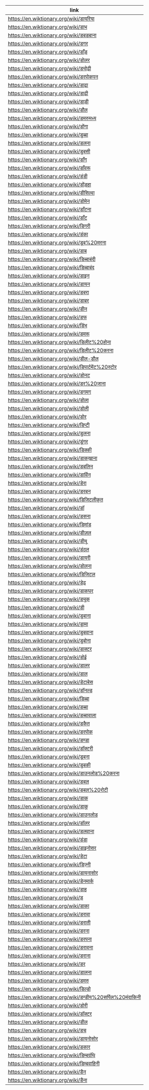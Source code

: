 |link|
|----|
|https://en.wiktionary.org/wiki/डायरिया|
|https://en.wiktionary.org/wiki/डाभ|
|https://en.wiktionary.org/wiki/डबडबाना|
|https://en.wiktionary.org/wiki/डगर|
|https://en.wiktionary.org/wiki/डाँड़|
|https://en.wiktionary.org/wiki/डोलर|
|https://en.wiktionary.org/wiki/ड्योढ़ी|
|https://en.wiktionary.org/wiki/डरपोकपन|
|https://en.wiktionary.org/wiki/डाढ़ा|
|https://en.wiktionary.org/wiki/डाढ़ी|
|https://en.wiktionary.org/wiki/डाड़ी|
|https://en.wiktionary.org/wiki/डौल|
|https://en.wiktionary.org/wiki/डमरुमध्य|
|https://en.wiktionary.org/wiki/डोंगा|
|https://en.wiktionary.org/wiki/डुब्बा|
|https://en.wiktionary.org/wiki/डलना|
|https://en.wiktionary.org/wiki/डुबसी|
|https://en.wiktionary.org/wiki/डाँग|
|https://en.wiktionary.org/wiki/डाँवरू|
|https://en.wiktionary.org/wiki/डंडी|
|https://en.wiktionary.org/wiki/डोंड़हा|
|https://en.wiktionary.org/wiki/डीसिल्वा|
|https://en.wiktionary.org/wiki/डोमेन|
|https://en.wiktionary.org/wiki/डाँटना|
|https://en.wiktionary.org/wiki/डाँट|
|https://en.wiktionary.org/wiki/डिगरी|
|https://en.wiktionary.org/wiki/डंका|
|https://en.wiktionary.org/wiki/डूब%20मरना|
|https://en.wiktionary.org/wiki/डाब|
|https://en.wiktionary.org/wiki/डिब्बाबंदी|
|https://en.wiktionary.org/wiki/डिब्बाबंद|
|https://en.wiktionary.org/wiki/डाइन|
|https://en.wiktionary.org/wiki/डायन|
|https://en.wiktionary.org/wiki/डबरा|
|https://en.wiktionary.org/wiki/डाबर|
|https://en.wiktionary.org/wiki/डीन|
|https://en.wiktionary.org/wiki/डफ|
|https://en.wiktionary.org/wiki/डिंभ|
|https://en.wiktionary.org/wiki/डमरू|
|https://en.wiktionary.org/wiki/डिलीट%20होना|
|https://en.wiktionary.org/wiki/डिलीट%20करना|
|https://en.wiktionary.org/wiki/डील-डौल|
|https://en.wiktionary.org/wiki/डिपार्टमेंट%20स्टोर|
|https://en.wiktionary.org/wiki/डोनट|
|https://en.wiktionary.org/wiki/डर%20जाना|
|https://en.wiktionary.org/wiki/डगमग|
|https://en.wiktionary.org/wiki/डोला|
|https://en.wiktionary.org/wiki/डोली|
|https://en.wiktionary.org/wiki/डोर|
|https://en.wiktionary.org/wiki/डिप्टी|
|https://en.wiktionary.org/wiki/डुलना|
|https://en.wiktionary.org/wiki/डूंगर|
|https://en.wiktionary.org/wiki/डिक्की|
|https://en.wiktionary.org/wiki/डाकख़ाना|
|https://en.wiktionary.org/wiki/डबलिन|
|https://en.wiktionary.org/wiki/डार्विन|
|https://en.wiktionary.org/wiki/डेरा|
|https://en.wiktionary.org/wiki/डरबन|
|https://en.wiktionary.org/wiki/डिजिटलीकृत|
|https://en.wiktionary.org/wiki/डॉ|
|https://en.wiktionary.org/wiki/डसना|
|https://en.wiktionary.org/wiki/डिमांड|
|https://en.wiktionary.org/wiki/डीज़ल|
|https://en.wiktionary.org/wiki/डीयू|
|https://en.wiktionary.org/wiki/डंठल|
|https://en.wiktionary.org/wiki/डायरी|
|https://en.wiktionary.org/wiki/डोलना|
|https://en.wiktionary.org/wiki/डिजिटल|
|https://en.wiktionary.org/wiki/डेढ़|
|https://en.wiktionary.org/wiki/डाकघर|
|https://en.wiktionary.org/wiki/ड्यूक|
|https://en.wiktionary.org/wiki/डी|
|https://en.wiktionary.org/wiki/डुबाना|
|https://en.wiktionary.org/wiki/ड्रामा|
|https://en.wiktionary.org/wiki/डुबवाना|
|https://en.wiktionary.org/wiki/डुबोना|
|https://en.wiktionary.org/wiki/डाक्टर|
|https://en.wiktionary.org/wiki/डोई|
|https://en.wiktionary.org/wiki/डालर|
|https://en.wiktionary.org/wiki/डाल|
|https://en.wiktionary.org/wiki/डेटाबेस|
|https://en.wiktionary.org/wiki/डॉनल्ड|
|https://en.wiktionary.org/wiki/डिब्बा|
|https://en.wiktionary.org/wiki/डब्बा|
|https://en.wiktionary.org/wiki/डब्बावाला|
|https://en.wiktionary.org/wiki/डकैत|
|https://en.wiktionary.org/wiki/डरपोक|
|https://en.wiktionary.org/wiki/डण्डा|
|https://en.wiktionary.org/wiki/डॉक्टरी|
|https://en.wiktionary.org/wiki/डूबना|
|https://en.wiktionary.org/wiki/डुबकी|
|https://en.wiktionary.org/wiki/डाउनलोड%20करना|
|https://en.wiktionary.org/wiki/डबल|
|https://en.wiktionary.org/wiki/डबल%20रोटी|
|https://en.wiktionary.org/wiki/डाक|
|https://en.wiktionary.org/wiki/डाकू|
|https://en.wiktionary.org/wiki/डाउनलोड|
|https://en.wiktionary.org/wiki/डॉलर|
|https://en.wiktionary.org/wiki/डलवाना|
|https://en.wiktionary.org/wiki/डंडा|
|https://en.wiktionary.org/wiki/डाइनोसर|
|https://en.wiktionary.org/wiki/डेटा|
|https://en.wiktionary.org/wiki/डिज़्नी|
|https://en.wiktionary.org/wiki/डायनासोर|
|https://en.wiktionary.org/wiki/डेनमार्क|
|https://en.wiktionary.org/wiki/डाह|
|https://en.wiktionary.org/wiki/ड़|
|https://en.wiktionary.org/wiki/डाका|
|https://en.wiktionary.org/wiki/डरावा|
|https://en.wiktionary.org/wiki/डराती|
|https://en.wiktionary.org/wiki/डरना|
|https://en.wiktionary.org/wiki/डरपना|
|https://en.wiktionary.org/wiki/डरावना|
|https://en.wiktionary.org/wiki/डराना|
|https://en.wiktionary.org/wiki/डर|
|https://en.wiktionary.org/wiki/डालना|
|https://en.wiktionary.org/wiki/डमरु|
|https://en.wiktionary.org/wiki/डिल्डो|
|https://en.wiktionary.org/wiki/डन्डीय%20सर्पिल%20मंदाकिनी|
|https://en.wiktionary.org/wiki/डोरी|
|https://en.wiktionary.org/wiki/डॉक्टर|
|https://en.wiktionary.org/wiki/डील|
|https://en.wiktionary.org/wiki/डच|
|https://en.wiktionary.org/wiki/डायनोसोर|
|https://en.wiktionary.org/wiki/डकार|
|https://en.wiktionary.org/wiki/डिम्बग्रंथि|
|https://en.wiktionary.org/wiki/डिम्बवाहिनी|
|https://en.wiktionary.org/wiki/डैन|
|https://en.wiktionary.org/wiki/डैना|
